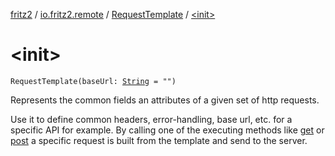 [fritz2](../../index.md) / [io.fritz2.remote](../index.md) / [RequestTemplate](index.md) / [&lt;init&gt;](./-init-.md)

# &lt;init&gt;

`RequestTemplate(baseUrl: `[`String`](https://kotlinlang.org/api/latest/jvm/stdlib/kotlin/-string/index.html)` = "")`

Represents the common fields an attributes of a given set of http requests.

Use it to define common headers, error-handling, base url, etc. for a specific API for example.
By calling one of the executing methods like [get](get.md) or [post](post.md) a specific request is built from the template and send to the server.

